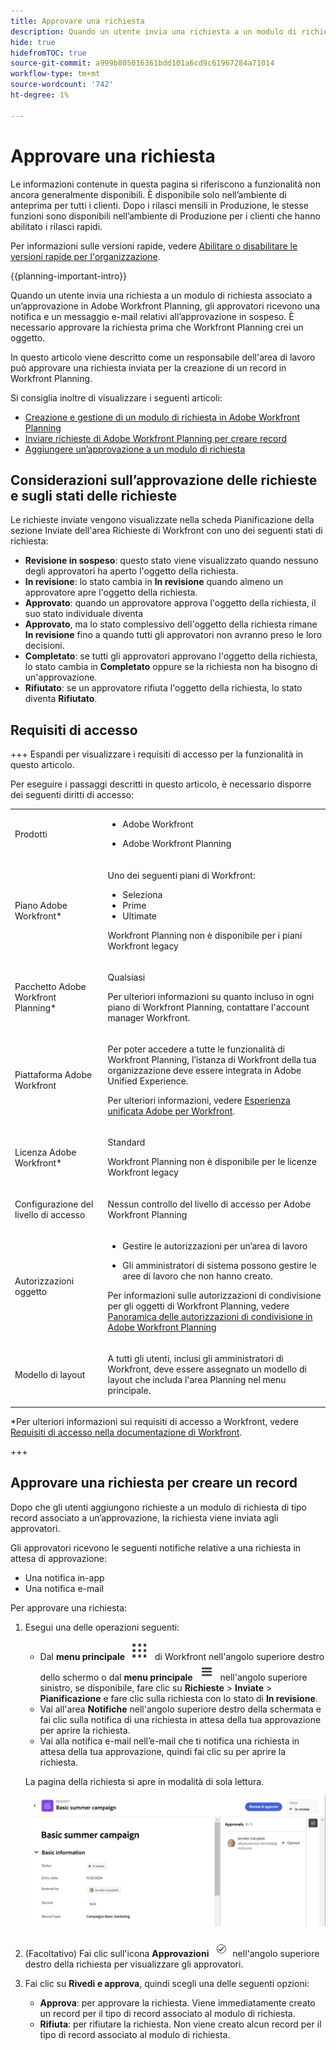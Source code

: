 ```yaml
---
title: Approvare una richiesta
description: Quando un utente invia una richiesta a un modulo di richiesta associato a un’approvazione in Adobe Workfront Planning, gli approvatori ricevono una notifica e un messaggio e-mail relativi all’approvazione in sospeso. È necessario approvare la richiesta prima che Workfront Planning crei un oggetto.
hide: true
hidefromTOC: true
source-git-commit: a999b805016361bdd101a6cd9c61967284a71014
workflow-type: tm+mt
source-wordcount: '742'
ht-degree: 1%

---
```



<!--

---
title: Approve a Request
description: When a user submits a request to a request form associated with an approval in Adobe Workfront Planning, approvers receive a notification and an email about the pending approval. They must approve the request before Workfront Planning creates an object. 
feature: Workfront Planning
role: User, Admin
author: Alina
recommendations: noDisplay, noCatalog
---

-->


# Approvare una richiesta

<!--update the metadata with real information when making this available in TOC and in the left nav-->

<!--take Preview and Production references at Production time-->

<!-- do you need to add that only workspace owners can view the Submitted/ Planning tab?? - asking team in slack-->

<span class="preview">Le informazioni contenute in questa pagina si riferiscono a funzionalità non ancora generalmente disponibili. È disponibile solo nell’ambiente di anteprima per tutti i clienti. Dopo i rilasci mensili in Produzione, le stesse funzioni sono disponibili nell’ambiente di Produzione per i clienti che hanno abilitato i rilasci rapidi. </span>

<span class="preview">Per informazioni sulle versioni rapide, vedere [Abilitare o disabilitare le versioni rapide per l&#39;organizzazione](/help/quicksilver/administration-and-setup/set-up-workfront/configure-system-defaults/enable-fast-release-process.md). </span>

{{planning-important-intro}}

Quando un utente invia una richiesta a un modulo di richiesta associato a un’approvazione in Adobe Workfront Planning, gli approvatori ricevono una notifica e un messaggio e-mail relativi all’approvazione in sospeso. È necessario approvare la richiesta prima che Workfront Planning crei un oggetto.

In questo articolo viene descritto come un responsabile dell&#39;area di lavoro può approvare una richiesta inviata per la creazione di un record in Workfront Planning.

Si consiglia inoltre di visualizzare i seguenti articoli:

* [Creazione e gestione di un modulo di richiesta in Adobe Workfront Planning](/help/quicksilver/planning/requests/create-request-form.md)
* [Inviare richieste di Adobe Workfront Planning per creare record](/help/quicksilver/planning/requests/submit-requests.md)
* [Aggiungere un’approvazione a un modulo di richiesta](/help/quicksilver/planning/requests/add-approval-to-request-form.md)

## Considerazioni sull’approvazione delle richieste e sugli stati delle richieste

Le richieste inviate vengono visualizzate nella scheda Pianificazione della sezione Inviate dell&#39;area Richieste di Workfront con uno dei seguenti stati di richiesta:

* **Revisione in sospeso**: questo stato viene visualizzato quando nessuno degli approvatori ha aperto l&#39;oggetto della richiesta.
* **In revisione**: lo stato cambia in **In revisione** quando almeno un approvatore apre l&#39;oggetto della richiesta.
* **Approvato**: quando un approvatore approva l&#39;oggetto della richiesta, il suo stato individuale diventa
* **Approvato**, ma lo stato complessivo dell&#39;oggetto della richiesta rimane **In revisione** fino a quando tutti gli approvatori non avranno preso le loro decisioni.
* **Completato**: se tutti gli approvatori approvano l&#39;oggetto della richiesta, lo stato cambia in **Completato** oppure se la richiesta non ha bisogno di un&#39;approvazione.
* **Rifiutato**: se un approvatore rifiuta l&#39;oggetto della richiesta, lo stato diventa **Rifiutato**.

## Requisiti di accesso

+++ Espandi per visualizzare i requisiti di accesso per la funzionalità in questo articolo.

Per eseguire i passaggi descritti in questo articolo, è necessario disporre dei seguenti diritti di accesso:

<table style="table-layout:auto">
 <col>
 </col>
 <col>
 </col>
 <tbody>
    <tr>
<tr>
<td>
   <p> Prodotti</p> </td>
   <td>
   <ul><li><p> Adobe Workfront</p></li>
   <li><p> Adobe Workfront Planning<p></li></ul></td>
  </tr>  
 <tr>
   <td role="rowheader"><p>Piano Adobe Workfront*</p></td>
   <td>
<p>Uno dei seguenti piani di Workfront:</p>
<ul><li>Seleziona</li>
<li>Prime</li>
<li>Ultimate</li></ul>
<p>Workfront Planning non è disponibile per i piani Workfront legacy</p>
   </td>

<tr>
   <td role="rowheader"><p>Pacchetto Adobe Workfront Planning*</p></td>
   <td>
<p>Qualsiasi </p>  
<p>Per ulteriori informazioni su quanto incluso in ogni piano di Workfront Planning, contattare l'account manager Workfront. </td>

<tr>
   <td role="rowheader"><p>Piattaforma Adobe Workfront</p></td>
   <td>
<p>Per poter accedere a tutte le funzionalità di Workfront Planning, l’istanza di Workfront della tua organizzazione deve essere integrata in Adobe Unified Experience.</p>
<p>Per ulteriori informazioni, vedere <a href="/help/quicksilver/workfront-basics/navigate-workfront/workfront-navigation/adobe-unified-experience.md">Esperienza unificata Adobe per Workfront</a>. </p>
   </td>
  </tr>
  </tr>
  <tr>
   <td role="rowheader"><p>Licenza Adobe Workfront*</p></td>
   <td>
   <p>Standard</p>
   <p>Workfront Planning non è disponibile per le licenze Workfront legacy</p>
  </td>
  </tr>
  <tr>
   <td role="rowheader"><p>Configurazione del livello di accesso</p></td>
   <td> <p>Nessun controllo del livello di accesso per Adobe Workfront Planning</p>  
</td>
  </tr>
<tr>
   <td role="rowheader"><p>Autorizzazioni oggetto</p></td>
   <td>
   <ul>
   <li><p>Gestire le autorizzazioni per un’area di lavoro</p></li>
    <li><p>Gli amministratori di sistema possono gestire le aree di lavoro che non hanno creato. </p></li>
    </ul>
   <p>Per informazioni sulle autorizzazioni di condivisione per gli oggetti di Workfront Planning, vedere  
   <a href="/help/quicksilver/planning/access/sharing-permissions-overview.md">Panoramica delle autorizzazioni di condivisione in Adobe Workfront Planning</a> 
  </td>
  </tr>
<tr>
   <td role="rowheader"><p>Modello di layout</p></td>
   <td> <p>A tutti gli utenti, inclusi gli amministratori di Workfront, deve essere assegnato un modello di layout che includa l'area Planning nel menu principale. </p>  
</td>
  </tr>
 </tbody>
</table>

*Per ulteriori informazioni sui requisiti di accesso a Workfront, vedere [Requisiti di accesso nella documentazione di Workfront](/help/quicksilver/administration-and-setup/add-users/access-levels-and-object-permissions/access-level-requirements-in-documentation.md).

+++

## Approvare una richiesta per creare un record

Dopo che gli utenti aggiungono richieste a un modulo di richiesta di tipo record associato a un’approvazione, la richiesta viene inviata agli approvatori.

Gli approvatori ricevono le seguenti notifiche relative a una richiesta in attesa di approvazione:

* Una notifica in-app
* Una notifica e-mail

Per approvare una richiesta:

1. Esegui una delle operazioni seguenti:

   * Dal **menu principale** ![](assets/dots-menu.png) di Workfront nell&#39;angolo superiore destro dello schermo o dal **menu principale** ![](assets/lines-menu.png) nell&#39;angolo superiore sinistro, se disponibile, fare clic su **Richieste** > **Inviate** > **Pianificazione** e fare clic sulla richiesta con lo stato di **In revisione**. <!--did they change this to Pending approval; logged  a bug-->
   * Vai all&#39;area **Notifiche** nell&#39;angolo superiore destro della schermata e fai clic sulla notifica di una richiesta in attesa della tua approvazione per aprire la richiesta.
   * Vai alla notifica e-mail nell’e-mail che ti notifica una richiesta in attesa della tua approvazione, quindi fai clic su per aprire la richiesta. <!--add the name of the button here, from the email-->

   La pagina della richiesta si apre in modalità di sola lettura.

   ![](assets/read-only-reqeust-page-in-review-status.png)
1. (Facoltativo) Fai clic sull&#39;icona **Approvazioni** ![](assets/approvals-icon.png) nell&#39;angolo superiore destro della richiesta per visualizzare gli approvatori.
1. Fai clic su **Rivedi e approva**, quindi scegli una delle seguenti opzioni: <!--did they fix the button and removed the &??-->

   * **Approva**: per approvare la richiesta. Viene immediatamente creato un record per il tipo di record associato al modulo di richiesta.
   * **Rifiuta**: per rifiutare la richiesta. Non viene creato alcun record per il tipo di record associato al modulo di richiesta. <!--check to see if there is a notification sent to the requestor about it being rejected OR approved??-->

